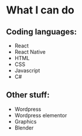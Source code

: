 <h1>What I can do</h1>
<h2>Coding languages:</h2>
<ul>
  <li>React</li>
  <li>React Native</li>
  <li>HTML</li>
  <li>CSS</li>
  <li>Javascript</li>
  <li>C#</li>
</ul>
<h2>Other stuff:</h2>
<ul>
  <li>Wordpress</li>
  <li>Wordpress elementor</li>
  <li>Graphics</li>
  <li>Blender</li>
</ul>

<!--
**LastJonicorn/lastjonicorn** is a ✨ _special_ ✨ repository because its `README.md` (this file) appears on your GitHub profile.

Here are some ideas to get you started:

- 🔭 I’m currently working on ...
- 🌱 I’m currently learning ...
- 👯 I’m looking to collaborate on ...
- 🤔 I’m looking for help with ...
- 💬 Ask me about ...
- 📫 How to reach me: ...
- 😄 Pronouns: ...
- ⚡ Fun fact: ...
-->
